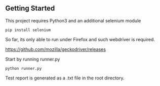 ## Getting Started
This project requires Python3 and an additional selenium module

```
pip install selenium
```

So far, its only able to run under Firefox and such webdriver is required.

https://github.com/mozilla/geckodriver/releases

Start by running runner.py

```
python runner.py
```

Test report is generated as a .txt file in the root directory.


